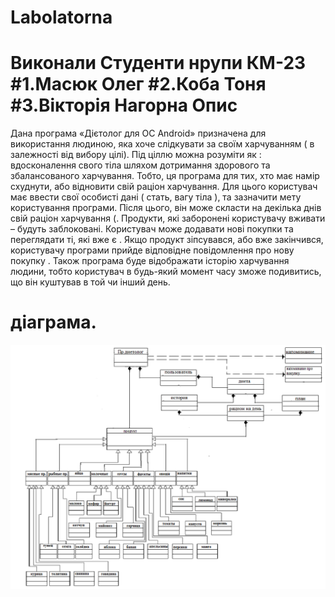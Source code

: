 Labolatorna
==========
Виконали Студенти нрупи КМ-23
#1.Масюк Олег
#2.Коба Тоня
#3.Вікторія Нагорна
Опис
=================================================
Дана програма «Дієтолог для ОС Android» призначена для використання людиною, яка хоче слідкувати за своїм харчуванням ( в залежності від вибору цілі). Під ціллю можна розуміти  як : вдосконалення свого тіла шляхом дотримання здорового та збалансованого харчування. Тобто, ця програма для тих, хто має намір схуднути, або відновити свій раціон харчування.
 Для цього користувач має ввести свої особисті дані ( стать, вагу тіла ), та зазначити мету користування програми. Після цього, він може скласти на декілька днів свій раціон харчування (. Продукти, які заборонені користувачу вживати – будуть заблоковані. Користувач може додавати нові покупки  та переглядати ті, які вже є . Якщо продукт зіпсувався, або вже закінчився, користувачу програми прийде відповідне повідомлення про нову покупку . Також програма буде відображати історію харчування людини, тобто користувач в будь-який момент часу зможе подивитись, що він куштував в той чи інший день. 

діаграма.
=========================================
![alt text](https://raw.githubusercontent.com/15OlegMasuik/Lab-for-Koba-Masuik-Nagorna/master/blok_skhema.png "Diagram")

